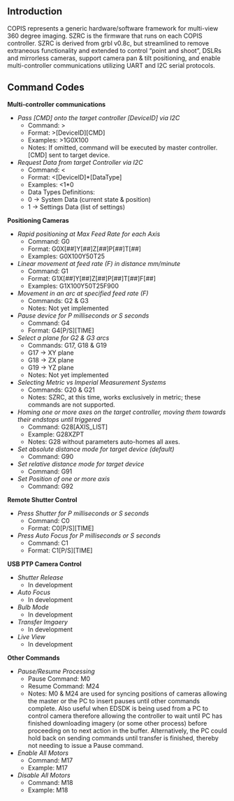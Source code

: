 ## **Introduction**

COPIS represents a generic hardware/software framework for multi-view 360 degree imaging. SZRC is the firmware that runs on each COPIS controller. SZRC is derived from grbl v0.8c, but streamlined to remove extraneous functionality and extended to control “point and shoot”, DSLRs and mirrorless cameras, support camera pan & tilt positioning, and enable multi-controller communications utilizing UART and I2C serial protocols.

## **Command Codes**

**Multi-controller communications**
* *Pass [CMD] onto the target controller [DeviceID] via I2C*
  * Command: >
  * Format: >[DeviceID][CMD]
  * Examples: >1G0X100
  * Notes: If omitted, command will be executed by master controller. [CMD] sent to target device.
* *Request Data from target Controller via I2C*
  * Command: <
  * Format: <[DeviceID]*[DataType]
  * Examples: <1*0
  * Data Types Definitions:
  * 0 -> System Data (current state & position)
  * 1 -> Settings Data (list of settings)

**Positioning Cameras**
* *Rapid positioning at Max Feed Rate for each Axis*
  * Command: G0
  * Format:	G0X[##]Y[##]Z[##]P[##]T[##]
  * Examples: G0X100Y50T25
* *Linear movement at feed rate (F) in distance mm/minute*
  * Command: G1
  * Format:	G1X[##]Y[##]Z[##]P[##]T[##]F[##]
  * Examples: G1X100Y50T25F900
* *Movement in an arc at specified feed rate (F)*
  * Commands: G2 & G3
  * Notes: Not yet implemented
* *Pause device for P milliseconds or S seconds*
  * Command: G4
  * Format: G4[P/S][TIME]
* *Select a plane for G2 & G3 arcs*
  * Commands: G17, G18 & G19
  * G17 -> XY plane
  * G18 -> ZX plane
  * G19 -> YZ plane
  * Notes:	Not yet implemented
* *Selecting Metric vs Imperial Measurement Systems*
  * Commands: G20 & G21
  * Notes: SZRC, at this time, works exclusively in metric; these commands are not supported.
* *Homing one or more axes on the target controller, moving them towards their endstops until triggered*
  * Command: G28[AXIS_LIST]
  * Example: G28XZPT
  * Notes: G28 without parameters auto-homes all axes.
* *Set absolute distance mode for target device (default)*
  * Command: G90
* *Set relative distance mode for target device*
  * Command: G91
* *Set Position of one or more axis*
  * Command: G92

**Remote Shutter Control**
* *Press Shutter for P milliseconds or S seconds*
  * Command: C0
  * Format: C0[P/S][TIME]
* *Press Auto Focus  for P milliseconds or S seconds*
  * Command: C1
  * Format: C1[P/S][TIME]

**USB PTP Camera Control**
* *Shutter Release*
  * In development
* *Auto Focus*
  * In development
* *Bulb Mode*
  * In development
* *Transfer Imgaery*
  * In development
* *Live View*
  * In development

**Other Commands**
* *Pause/Resume Processing*
  * Pause Command: M0
  * Resume Command: M24
  * Notes: M0 & M24 are used for syncing positions of cameras allowing the master or the PC to insert pauses until other commands complete. Also useful when EDSDK is being used from a PC to control camera therefore allowing the controller to wait until PC has finished downloading imagery (or some other process) before proceeding on to next action in the buffer. Alternatively, the PC could hold back on sending commands until transfer is finished, thereby not needing to issue a Pause command.
* *Enable All Motors*
  * Command: M17
  * Example: M17
* *Disable All Motors*
  * Command: M18
  * Example: M18
